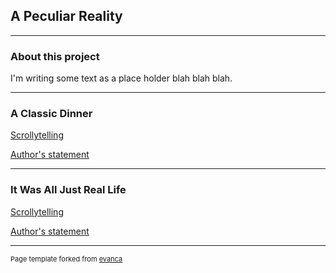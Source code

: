 ## A Peculiar Reality

---

### About this project 

<p>I'm writing some text as a place holder blah blah blah.</p>

---

### A Classic Dinner

[Scrollytelling](https://aml969.github.io/hello-scrollytelling/)  

[Author's statement](https://aml969.github.io/sample_page)  

---

### It Was All Just Real Life

[Scrollytelling](https://aml969.github.io/hello-scrollytelling/)  

[Author's statement](https://aml969.github.io/sample_page)  

---
<p style="font-size:11px">Page template forked from <a href="https://github.com/evanca/quick-portfolio">evanca</a></p>
<!-- Remove above link if you don't want to attibute -->
